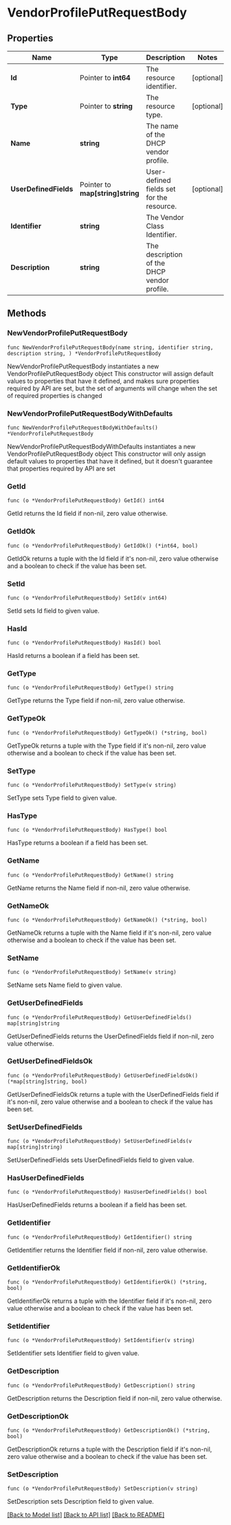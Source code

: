 # VendorProfilePutRequestBody

## Properties

Name | Type | Description | Notes
------------ | ------------- | ------------- | -------------
**Id** | Pointer to **int64** | The resource identifier. | [optional] 
**Type** | Pointer to **string** | The resource type. | [optional] 
**Name** | **string** | The name of the DHCP vendor profile. | 
**UserDefinedFields** | Pointer to **map[string]string** | User-defined fields set for the resource. | [optional] 
**Identifier** | **string** | The Vendor Class Identifier. | 
**Description** | **string** | The description of the DHCP vendor profile. | 

## Methods

### NewVendorProfilePutRequestBody

`func NewVendorProfilePutRequestBody(name string, identifier string, description string, ) *VendorProfilePutRequestBody`

NewVendorProfilePutRequestBody instantiates a new VendorProfilePutRequestBody object
This constructor will assign default values to properties that have it defined,
and makes sure properties required by API are set, but the set of arguments
will change when the set of required properties is changed

### NewVendorProfilePutRequestBodyWithDefaults

`func NewVendorProfilePutRequestBodyWithDefaults() *VendorProfilePutRequestBody`

NewVendorProfilePutRequestBodyWithDefaults instantiates a new VendorProfilePutRequestBody object
This constructor will only assign default values to properties that have it defined,
but it doesn't guarantee that properties required by API are set

### GetId

`func (o *VendorProfilePutRequestBody) GetId() int64`

GetId returns the Id field if non-nil, zero value otherwise.

### GetIdOk

`func (o *VendorProfilePutRequestBody) GetIdOk() (*int64, bool)`

GetIdOk returns a tuple with the Id field if it's non-nil, zero value otherwise
and a boolean to check if the value has been set.

### SetId

`func (o *VendorProfilePutRequestBody) SetId(v int64)`

SetId sets Id field to given value.

### HasId

`func (o *VendorProfilePutRequestBody) HasId() bool`

HasId returns a boolean if a field has been set.

### GetType

`func (o *VendorProfilePutRequestBody) GetType() string`

GetType returns the Type field if non-nil, zero value otherwise.

### GetTypeOk

`func (o *VendorProfilePutRequestBody) GetTypeOk() (*string, bool)`

GetTypeOk returns a tuple with the Type field if it's non-nil, zero value otherwise
and a boolean to check if the value has been set.

### SetType

`func (o *VendorProfilePutRequestBody) SetType(v string)`

SetType sets Type field to given value.

### HasType

`func (o *VendorProfilePutRequestBody) HasType() bool`

HasType returns a boolean if a field has been set.

### GetName

`func (o *VendorProfilePutRequestBody) GetName() string`

GetName returns the Name field if non-nil, zero value otherwise.

### GetNameOk

`func (o *VendorProfilePutRequestBody) GetNameOk() (*string, bool)`

GetNameOk returns a tuple with the Name field if it's non-nil, zero value otherwise
and a boolean to check if the value has been set.

### SetName

`func (o *VendorProfilePutRequestBody) SetName(v string)`

SetName sets Name field to given value.


### GetUserDefinedFields

`func (o *VendorProfilePutRequestBody) GetUserDefinedFields() map[string]string`

GetUserDefinedFields returns the UserDefinedFields field if non-nil, zero value otherwise.

### GetUserDefinedFieldsOk

`func (o *VendorProfilePutRequestBody) GetUserDefinedFieldsOk() (*map[string]string, bool)`

GetUserDefinedFieldsOk returns a tuple with the UserDefinedFields field if it's non-nil, zero value otherwise
and a boolean to check if the value has been set.

### SetUserDefinedFields

`func (o *VendorProfilePutRequestBody) SetUserDefinedFields(v map[string]string)`

SetUserDefinedFields sets UserDefinedFields field to given value.

### HasUserDefinedFields

`func (o *VendorProfilePutRequestBody) HasUserDefinedFields() bool`

HasUserDefinedFields returns a boolean if a field has been set.

### GetIdentifier

`func (o *VendorProfilePutRequestBody) GetIdentifier() string`

GetIdentifier returns the Identifier field if non-nil, zero value otherwise.

### GetIdentifierOk

`func (o *VendorProfilePutRequestBody) GetIdentifierOk() (*string, bool)`

GetIdentifierOk returns a tuple with the Identifier field if it's non-nil, zero value otherwise
and a boolean to check if the value has been set.

### SetIdentifier

`func (o *VendorProfilePutRequestBody) SetIdentifier(v string)`

SetIdentifier sets Identifier field to given value.


### GetDescription

`func (o *VendorProfilePutRequestBody) GetDescription() string`

GetDescription returns the Description field if non-nil, zero value otherwise.

### GetDescriptionOk

`func (o *VendorProfilePutRequestBody) GetDescriptionOk() (*string, bool)`

GetDescriptionOk returns a tuple with the Description field if it's non-nil, zero value otherwise
and a boolean to check if the value has been set.

### SetDescription

`func (o *VendorProfilePutRequestBody) SetDescription(v string)`

SetDescription sets Description field to given value.



[[Back to Model list]](../README.md#documentation-for-models) [[Back to API list]](../README.md#documentation-for-api-endpoints) [[Back to README]](../README.md)


